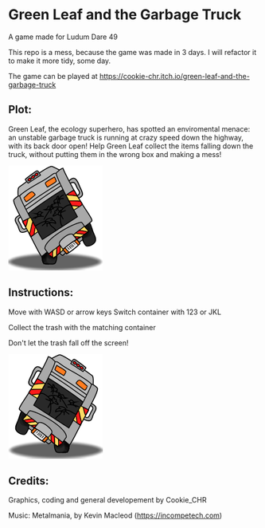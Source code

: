 # Green Leaf and the Garbage Truck
A game made for Ludum Dare 49

This repo is a mess, because the game was made in 3 days. I will refactor it to make it more tidy, some day.

The game can be played at <https://cookie-chr.itch.io/green-leaf-and-the-garbage-truck>

## Plot:

Green Leaf, the ecology superhero, has spotted an enviromental menace: an unstable garbage truck is running at crazy speed down the highway, with its back door open! Help Green Leaf collect the items falling down the truck, without putting them in the wrong box and making a mess!

![](https://raw.githubusercontent.com/Cookie-CHR/GreenLeaf_LD49/main/LD49/Images/Truck_Left.png)

## Instructions:

Move with WASD or arrow keys
Switch container with 123 or JKL

Collect the trash with the matching container

Don't let the trash fall off the screen!

![](https://raw.githubusercontent.com/Cookie-CHR/GreenLeaf_LD49/main/LD49/Images/Truck_Right.png)

## Credits:

Graphics, coding and general developement by Cookie_CHR

Music: Metalmania, by Kevin Macleod (<https://incompetech.com>)
